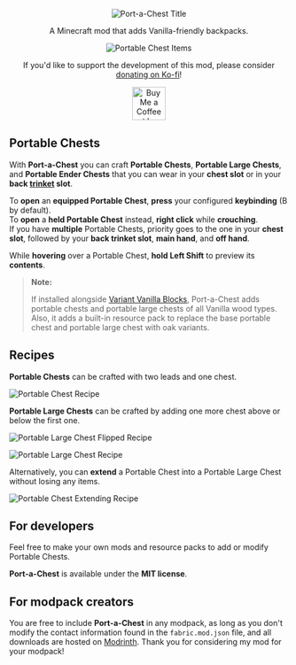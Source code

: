 <p align="center">
  <img src="https://github.com/user-attachments/assets/68e165eb-20bf-41b8-81b6-18472bb6fcd6" alt="Port-a-Chest Title" />
</p>

<p align="center">A Minecraft mod that adds Vanilla-friendly backpacks.</p>

<p align="center">
  <img src="https://github.com/user-attachments/assets/e1c18588-5951-4e7f-bed1-a6cfe35cb62a" alt="Portable Chest Items" />
</p>

<p align="center">If you'd like to support the development of this mod, please consider <a href="https://ko-fi.com/zlt09">donating on Ko-fi</a>!</p>

<div align="center"><a href="https://ko-fi.com/J3J810251V" target="_blank"><img height="60" src="https://storage.ko-fi.com/cdn/kofi2.png?v=6" alt="Buy Me a Coffee at ko-fi.com" /></a></div>

## Portable Chests

With **Port-a-Chest** you can craft **Portable Chests**, **Portable Large Chests**, and **Portable Ender Chests** that you can wear in your **chest slot** or in your **back [trinket](https://modrinth.com/mod/trinkets) slot**.

To **open** an **equipped Portable Chest**, **press** your configured **keybinding** (B by default).  
To **open** a **held Portable Chest** instead, **right click** while **crouching**.  
If you have **multiple** Portable Chests, priority goes to the one in your **chest slot**, followed by your **back trinket slot**, **main hand**, and **off hand**.

While **hovering** over a Portable Chest, **hold Left Shift** to preview its **contents**.

> **Note:**
> 
> If installed alongside [Variant Vanilla Blocks](https://modrinth.com/mod/variant-vanilla-blocks), Port-a-Chest adds portable chests and portable large chests of all Vanilla wood types.  
> Also, it adds a built-in resource pack to replace the base portable chest and portable large chest with oak variants.

## Recipes

**Portable Chests** can be crafted with two leads and one chest.

![Portable Chest Recipe](https://github.com/user-attachments/assets/f94cb073-3303-4797-8917-e4cbfe649a78)

**Portable Large Chests** can be crafted by adding one more chest above or below the first one.

![Portable Large Chest Flipped Recipe](https://github.com/user-attachments/assets/1e0f1e1f-bb8a-4e03-98e1-4469d0e45ce9)

![Portable Large Chest Recipe](https://github.com/user-attachments/assets/7e1aa5e7-af59-41d6-80de-824a2203bdad)

Alternatively, you can **extend** a Portable Chest into a Portable Large Chest without losing any items.

![Portable Chest Extending Recipe](https://github.com/user-attachments/assets/bbfa4ede-3cb9-4531-81d8-72993cb2bcd3)

## For developers

Feel free to make your own mods and resource packs to add or modify Portable Chests.

**Port-a-Chest** is available under the **MIT license**.

## For modpack creators

You are free to include **Port-a-Chest** in any modpack, as long as you don't modify the contact information found in the `fabric.mod.json` file, and all downloads are hosted on [Modrinth](https://modrinth.com). Thank you for considering my mod for your modpack!
